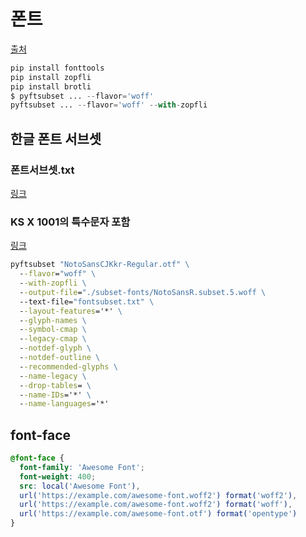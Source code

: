 # 폰트

[출처](https://www.44bits.io/ko/post/optimization_webfont_with_pyftsubnet)

```python
pip install fonttools
pip install zopfli
pip install brotli
$ pyftsubset ... --flavor='woff'
pyftsubset ... --flavor='woff' --with-zopfli
```

## 한글 폰트 서브셋

### 폰트서브셋.txt

[링크](https://raw.githubusercontent.com/nacyot/korean_subset_glyphs/master/ksx1001_korean_2350.txt)

### KS X 1001의 특수문자 포함

[링크](https://raw.githubusercontent.com/nacyot/korean_subset_glyphs/master/glyphs.txt)

```bat woff
pyftsubset "NotoSansCJKkr-Regular.otf" \
  --flavor="woff" \
  --with-zopfli \
  --output-file="./subset-fonts/NotoSansR.subset.5.woff \
  --text-file="fontsubset.txt" \
  --layout-features='*' \
  --glyph-names \
  --symbol-cmap \
  --legacy-cmap \
  --notdef-glyph \
  --notdef-outline \
  --recommended-glyphs \
  --name-legacy \
  --drop-tables= \
  --name-IDs='*' \
  --name-languages='*'
```

## font-face

```css
@font-face {
  font-family: 'Awesome Font';
  font-weight: 400;
  src: local('Awesome Font'),
  url('https://example.com/awesome-font.woff2') format('woff2'),
  url('https://example.com/awesome-font.woff2') format('woff'),
  url('https://example.com/awesome-font.otf') format('opentype')
}
```
